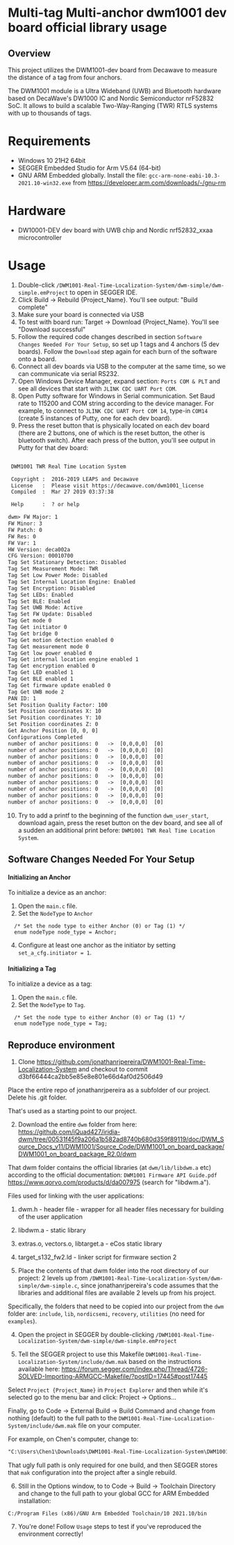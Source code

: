 # Multi-tag Multi-anchor dwm1001 dev board official library usage

## Overview

This project utilizes the DWM1001-dev board from Decawave to measure the distance of a tag from four anchors.

The DWM1001 module is a Ultra Wideband (UWB) and Bluetooth hardware based on DecaWave's DW1000 IC and Nordic Semiconductor nrF52832 SoC. It allows to build a scalable Two-Way-Ranging (TWR) RTLS systems with up to thousands of tags.

# Requirements
* Windows 10 21H2 64bit
* SEGGER Embedded Studio for Arm V5.64 (64-bit)
* GNU ARM Embedded globally. Install the file: `gcc-arm-none-eabi-10.3-2021.10-win32.exe` from https://developer.arm.com/downloads/-/gnu-rm

# Hardware
* DW10001-DEV dev board with UWB chip and Nordic nrf52832_xxaa microcontroller

# Usage
1. Double-click `/DWM1001-Real-Time-Localization-System/dwm-simple/dwm-simple.emProject` to open in SEGGER IDE.
2. Click Build -> Rebuild {Project_Name}. You'll see output: "Build complete"
3. Make sure your board is connected via USB
4. To test with board run: Target -> Download {Project_Name}. You'll see "Download successful"
5. Follow the required code changes described in section `Software Changes Needed For Your Setup`, so set up 1 tags and 4 anchors (5 dev boards). Follow the `Download` step again for each burn of the software onto a board.
6. Connect all dev boards via USB to the computer at the same time, so we can communicate via serial RS232.
7. Open Windows Device Manager, expand section: `Ports COM & PLT` and see all devices that start with `JLINK CDC UART Port COM`.
8. Open Putty software for Windows in Serial communication. Set Baud rate to 115200 and COM string according to the device manager. For example, to connect to `JLINK CDC UART Port COM 14`, type-in `COM14` (create 5 instances of Putty, one for each dev board).
9. Press the reset button that is physically located on each dev board (there are 2 buttons, one of which is the reset button, the other is bluetooth switch). After each press of the button, you'll see output in Putty for that dev board:
```txt

 DWM1001 TWR Real Time Location System

 Copyright :  2016-2019 LEAPS and Decawave
 License   :  Please visit https://decawave.com/dwm1001_license
 Compiled  :  Mar 27 2019 03:37:38

 Help      :  ? or help

dwm> FW Major: 1
FW Minor: 3
FW Patch: 0
FW Res: 0
FW Var: 1
HW Version: deca002a
CFG Version: 00010700
Tag Set Stationary Detection: Disabled
Tag Set Measurement Mode: TWR
Tag Set Low Power Mode: Disabled
Tag Set Internal Location Engine: Enabled
Tag Set Encryption: Disabled
Tag Set LEDs: Enabled
Tag Set BLE: Enabled
Tag Set UWB Mode: Active
Tag Set FW Update: Disabled
Tag Get mode 0
Tag Get initiator 0
Tag Get bridge 0
Tag Get motion detection enabled 0
Tag Get measurement mode 0
Tag Get low power enabled 0
Tag Get internal location engine enabled 1
Tag Get encryption enabled 0
Tag Get LED enabled 1
Tag Get BLE enabled 1
Tag Get firmware update enabled 0
Tag Get UWB mode 2
PAN ID: 1
Set Position Quality Factor: 100
Set Position coordinates X: 10
Set Position coordinates Y: 10
Set Position coordinates Z: 0
Get Anchor Position [0, 0, 0]
Configurations Completed
number of anchor positions: 0   ->  [0,0,0,0]  [0]
number of anchor positions: 0   ->  [0,0,0,0]  [0]
number of anchor positions: 0   ->  [0,0,0,0]  [0]
number of anchor positions: 0   ->  [0,0,0,0]  [0]
number of anchor positions: 0   ->  [0,0,0,0]  [0]
number of anchor positions: 0   ->  [0,0,0,0]  [0]
number of anchor positions: 0   ->  [0,0,0,0]  [0]
number of anchor positions: 0   ->  [0,0,0,0]  [0]
number of anchor positions: 0   ->  [0,0,0,0]  [0]
number of anchor positions: 0   ->  [0,0,0,0]  [0]
```
10. Try to add a printf to the beginning of the function `dwm_user_start`, download again, press the reset button on the dev board, and see all of a sudden an additional print before: `DWM1001 TWR Real Time Location System`.

## Software Changes Needed For Your Setup
#### Initializing an Anchor

To initialize a device as an anchor:

1. Open the `main.c` file.
2. Set the `NodeType` to `Anchor`
```
  /* Set the node type to either Anchor (0) or Tag (1) */
  enum nodeType node_type = Anchor;

```
4. Configure at least one anchor as the initiator by setting `set_a_cfg.initiator = 1`.

#### Initializing a Tag

To initialize a device as a tag:

1. Open the `main.c` file.
2. Set the `NodeType` to `Tag`.
```
  /* Set the node type to either Anchor (0) or Tag (1) */
  enum nodeType node_type = Tag;

```

## Reproduce environment
1. Clone https://github.com/jonathanrjpereira/DWM1001-Real-Time-Localization-System and checkout to commit d3bf66444ca2bb5e85e8e801e66d4af0d2506d49

Place the entire repo of jonathanrjpereira as a subfolder of our project. Delete his .git folder.

That's used as a starting point to our project.

2. Download the entire `dwm` folder from here: https://github.com/iQuad427/iridia-dwm/tree/00531f45f9a206a1b582ad8740b680d359f89119/doc/DWM_Source_Docs_v11/DWM1001/Source_Code/DWM1001_on_board_package/DWM1001_on_board_package_R2.0/dwm

That dwm folder contains the official libraries (at `dwm/lib/libdwm.a` etc) according to the official documentation: `DWM1001 Firmware API Guide.pdf` https://www.qorvo.com/products/d/da007975 (search for "libdwm.a").

Files used for linking with the user applications:

1. dwm.h - header file - wrapper for all header files necessary for building of the user
application
2. libdwm.a - static library
3. extras.o, vectors.o, libtarget.a - eCos static library
4. target_s132_fw2.ld - linker script for firmware section 2

3. Place the contents of that dwm folder into the root directory of our project: 2 levels up from `/DWM1001-Real-Time-Localization-System/dwm-simple/dwm-simple.c`, since jonathanrjpereira's code assumes that the libraries and additional files are available 2 levels up from his project.

Specifically, the folders that need to be copied into our project from the `dwm` folder are: `include`, `lib`, `nordicsemi`, `recovery`, `utilities` (no need for `examples`).

4. Open the project in SEGGER by double-clicking `/DWM1001-Real-Time-Localization-System/dwm-simple/dwm-simple.emProject`

5. Tell the SEGGER project to use this Makefile `DWM1001-Real-Time-Localization-System/include/dwm.mak` based on the instructions available here: https://forum.segger.com/index.php/Thread/4726-SOLVED-Importing-ARMGCC-Makefile/?postID=17445#post17445

Select `Project {Project_Name}` in `Project Explorer` and then while it's selected go to the menu bar and click: Project -> Options...

Finally, go to Code -> External Build -> Build Command and change from nothing (default) to the full path to the `DWM1001-Real-Time-Localization-System/include/dwm.mak` file on your computer.

For example, on Chen's computer, change to:
```txt
"C:\Users\Chen1\Downloads\DWM1001-Real-Time-Localization-System\DWM1001-Real-Time-Localization-System-d3bf66444ca2bb5e85e8e801e66d4af0d2506d49\include\dwm.mak"
```
That ugly full path is only required for one build, and then SEGGER stores that `mak` configuration into the project after a single rebuild.

6. Still in the Options window, to to Code -> Build -> Toolchain Directory and change to the full path to your global GCC for ARM Embedded installation:
```text
C:/Program Files (x86)/GNU Arm Embedded Toolchain/10 2021.10/bin
````

7. You're done! Follow `Usage` steps to test if you've reproduced the environment correctly!
